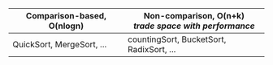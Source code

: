 
|Comparison-based, O(nlogn)| Non-comparison, O(n+k)<br />*trade space with performance* |
|------|-------|
|QuickSort, MergeSort, ...|countingSort, BucketSort, RadixSort, ...  |
